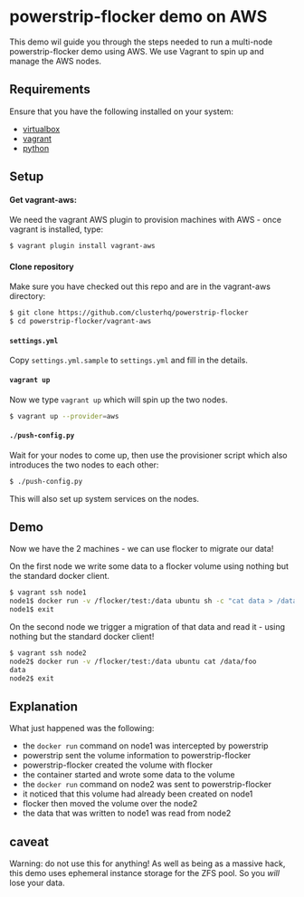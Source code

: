 # powerstrip-flocker demo on AWS

This demo wil guide you through the steps needed to run a multi-node powerstrip-flocker demo using AWS.  We use Vagrant to spin up and manage the AWS nodes.

## Requirements

Ensure that you have the following installed on your system:

 * [virtualbox](https://www.virtualbox.org/wiki/Downloads)
 * [vagrant](http://www.vagrantup.com/downloads.html)
 * [python](https://www.python.org/downloados/)

## Setup

#### Get vagrant-aws:

We need the vagrant AWS plugin to provision machines with AWS - once vagrant is installed, type:

```bash
$ vagrant plugin install vagrant-aws
```

#### Clone repository

Make sure you have checked out this repo and are in the vagrant-aws directory:

```bash
$ git clone https://github.com/clusterhq/powerstrip-flocker
$ cd powerstrip-flocker/vagrant-aws
```

#### `settings.yml`

Copy `settings.yml.sample` to `settings.yml` and fill in the details.

#### `vagrant up`

Now we type `vagrant up` which will spin up the two nodes.

```bash
$ vagrant up --provider=aws
```

#### `./push-config.py`

Wait for your nodes to come up, then use the provisioner script which also introduces the two nodes to each other:

```bash
$ ./push-config.py
```

This will also set up system services on the nodes.

## Demo

Now we have the 2 machines - we can use flocker to migrate our data!

On the first node we write some data to a flocker volume using nothing but the standard docker client.

```bash
$ vagrant ssh node1
node1$ docker run -v /flocker/test:/data ubuntu sh -c "cat data > /data/foo"
node1$ exit
```

On the second node we trigger a migration of that data and read it - using nothing but the standard docker client!

```bash
$ vagrant ssh node2
node2$ docker run -v /flocker/test:/data ubuntu cat /data/foo
data
node2$ exit
```

## Explanation

What just happened was the following:

 * the `docker run` command on node1 was intercepted by powerstrip
 * powerstrip sent the volume information to powerstrip-flocker
 * powerstrip-flocker created the volume with flocker
 * the container started and wrote some data to the volume
 * the `docker run` command on node2 was sent to powerstrip-flocker
 * it noticed that this volume had already been created on node1
 * flocker then moved the volume over the node2
 * the data that was written to node1 was read from node2

## caveat

Warning: do not use this for anything!
As well as being as a massive hack, this demo uses ephemeral instance storage for the ZFS pool.
So you *will* lose your data.
